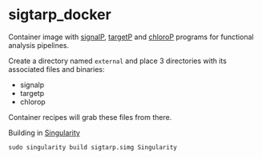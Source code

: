 # sigtarp_docker

Container image with [signalP](http://www.cbs.dtu.dk/services/SignalP/), [targetP](http://www.cbs.dtu.dk/services/TargetP/) and [chloroP](http://www.cbs.dtu.dk/services/ChloroP/) programs for functional analysis pipelines.

Create a directory named ```external``` and place 3 directories with its associated files and binaries:

* signalp
* targetp
* chlorop

Container recipes will grab these files from there.

Building in [Singularity](https://singularity.hpcng.org/)

    sudo singularity build sigtarp.simg Singularity
